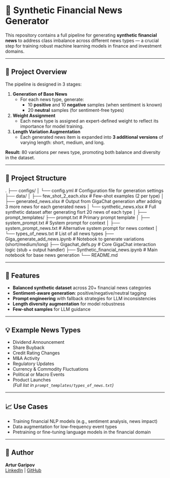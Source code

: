 # 📰 Synthetic Financial News Generator

This repository contains a full pipeline for generating **synthetic financial news** to address class imbalance across different news types — a crucial step for training robust machine learning models in finance and investment domains.

---

## 📌 Project Overview

The pipeline is designed in 3 stages:
1. **Generation of Base News**  
   - For each news type, generate:
     - 10 **positive** and 10 **negative** samples (when sentiment is known)
     - 20 **neutral** samples (for sentiment-free types)
2. **Weight Assignment**  
   - Each news type is assigned an expert-defined weight to reflect its importance for model training.
3. **Length Variation Augmentation**  
   - Each generated news item is expanded into **3 additional versions** of varying length: short, medium, and long.

**Result:** 80 variations per news type, promoting both balance and diversity in the dataset.

---

## 📁 Project Structure
. 
├── configs/ 
│ └── config.yml                        # Configuration file for generation settings 
├── data/ 
│ ├── few_shot_2_each.xlsx              # Few-shot examples (2 per type) 
│ ├── generated_news.xlsx               # Output from GigaChat generation after adding 3 more news for each generated news
│ └── synthetic_news.xlsx               # Full synthetic dataset after generating fisrt 20 news of each type
│ ├── prompt_templates/ 
├── prompt.txt                          # Primary prompt template 
│ ├── system_prompt.txt                 # System prompt for context 
│ ├── system_prompt_news.txt            # Alternative system prompt for news context 
│ └── types_of_news.txt                 # List of all news types 
├── Giga_generate_add_news.ipynb        # Notebook to generate variations (short/medium/long) 
├── Gigachat_defs.py                    # Core GigaChat interaction logic (stub + output handler) 
├── Synthetic_financial_news.ipynb      # Main notebook for base news generation 
└── README.md 

---

## 🚀 Features

- **Balanced synthetic dataset** across 20+ financial news categories  
- **Sentiment-aware generation**: positive/negative/neutral tagging  
- **Prompt engineering** with fallback strategies for LLM inconsistencies  
- **Length diversity augmentation** for model robustness  
- **Few-shot samples** for LLM guidance  

---

## 💡 Example News Types

- Dividend Announcement  
- Share Buyback  
- Credit Rating Changes  
- M&A Activity  
- Regulatory Updates  
- Currency & Commodity Fluctuations  
- Political or Macro Events  
- Product Launches  
*(Full list in `prompt_templates/types_of_news.txt`)*

---

## 📈 Use Cases

- Training financial NLP models (e.g., sentiment analysis, news impact)
- Data augmentation for low-frequency event types
- Pretraining or fine-tuning language models in the financial domain

---

## 📝 Author

**Artur Garipov**  
[LinkedIn](www.linkedin.com/in/artur-garipov-36037a319) | [GitHub]([https://github.com](https://github.com/Artur-Gar))
